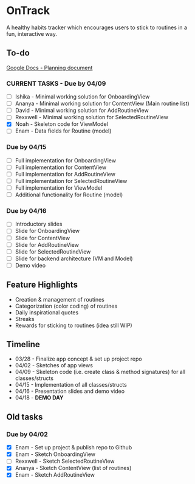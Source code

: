 # OnTrack

A healthy habits tracker which encourages users to stick to routines in a fun, interactive way.

## To-do

[Google Docs - Planning document](https://docs.google.com/document/d/10MLJMOxv38Fu246DndurLDr7_QEBVr7DyX2Jv6Vz6rM/edit)

### CURRENT TASKS - Due by 04/09

- [ ] Ishika - Minimal working solution for OnboardingView
- [ ] Ananya - Minimal working solution for ContentView (Main routine list)
- [ ] David - Minimal working solution for AddRoutineView
- [ ] Rexxwell - Minimal working solution for SelectedRoutineView
- [x] Noah - Skeleton code for ViewModel
- [ ] Enam - Data fields for Routine (model)

### Due by 04/15

- [ ] Full implementation for OnboardingView
- [ ] Full implementation for ContentView
- [ ] Full implementation for AddRoutineView
- [ ] Full implementation for SelectedRoutineView
- [ ] Full implementation for ViewModel
- [ ] Additional functionality for Routine (model)

### Due by 04/16

- [ ] Introductory slides
- [ ] Slide for OnboardingView
- [ ] Slide for ContentView
- [ ] Slide for AddRoutineView
- [ ] Slide for SelectedRoutineView
- [ ] Slide for backend architecture (VM and Model)
- [ ] Demo video

## Feature Highlights

- Creation & management of routines
- Categorization (color coding) of routines
- Daily inspirational quotes
- Streaks
- Rewards for sticking to routines (idea still WIP)

## Timeline

 - 03/28 - Finalize app concept & set up project repo
 - 04/02 - Sketches of app views
 - 04/09 - Skeleton code (i.e. create class & method signatures) for all classes/structs
 - 04/15 - Implementation of all classes/structs
 - 04/16 - Presentation slides and demo video
 - 04/18 - **DEMO DAY**

## Old tasks

### Due by 04/02

- [x] Enam - Set up project & publish repo to Github
- [x] Enam - Sketch OnboardingView
- [ ] Rexxwell - Sketch SelectedRoutineView
- [x] Ananya - Sketch ContentView (list of routines)
- [x] Enam - Sketch AddRoutineView
